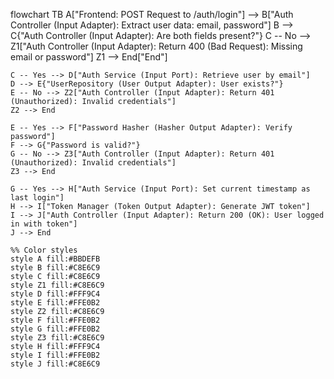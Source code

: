 flowchart TB
    A["Frontend: POST Request to /auth/login"] --> B["Auth Controller (Input Adapter): Extract user data: email, password"]
    B --> C{"Auth Controller (Input Adapter): Are both fields present?"}
    C -- No --> Z1["Auth Controller (Input Adapter): Return 400 (Bad Request): Missing email or password"]
    Z1 --> End["End"]

    C -- Yes --> D["Auth Service (Input Port): Retrieve user by email"]
    D --> E{"UserRepository (User Output Adapter): User exists?"}
    E -- No --> Z2["Auth Controller (Input Adapter): Return 401 (Unauthorized): Invalid credentials"]
    Z2 --> End

    E -- Yes --> F["Password Hasher (Hasher Output Adapter): Verify password"]
    F --> G{"Password is valid?"}
    G -- No --> Z3["Auth Controller (Input Adapter): Return 401 (Unauthorized): Invalid credentials"]
    Z3 --> End

    G -- Yes --> H["Auth Service (Input Port): Set current timestamp as last login"]
    H --> I["Token Manager (Token Output Adapter): Generate JWT token"]
    I --> J["Auth Controller (Input Adapter): Return 200 (OK): User logged in with token"]
    J --> End

    %% Color styles
    style A fill:#BBDEFB
    style B fill:#C8E6C9
    style C fill:#C8E6C9
    style Z1 fill:#C8E6C9
    style D fill:#FFF9C4
    style E fill:#FFE0B2
    style Z2 fill:#C8E6C9
    style F fill:#FFE0B2
    style G fill:#FFE0B2
    style Z3 fill:#C8E6C9
    style H fill:#FFF9C4
    style I fill:#FFE0B2
    style J fill:#C8E6C9
